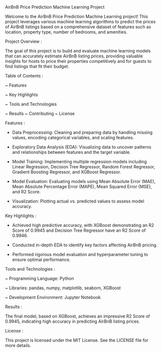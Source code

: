 AirBnB Price Prediction Machine Learning Project

Welcome to the AirBnB Price Prediction Machine Learning project! This project leverages various machine learning algorithms to predict the prices of AirBnB listings based on a comprehensive dataset of features such as location, property type, number of bedrooms, and amenities.

Project Overview :

The goal of this project is to build and evaluate machine learning models that can accurately estimate AirBnB listing prices, providing valuable insights for hosts to price their properties competitively and for guests to find listings that fit their budget.

Table of Contents :

~ Features

~ Key Highlights

~ Tools and Technologies

~ Results
~ Contributing
~ License

Features :

* Data Preprocessing: Cleaning and preparing data by handling missing values, encoding categorical variables, and scaling features.
  
* Exploratory Data Analysis (EDA): Visualizing data to uncover patterns and relationships between features and the target variable.
  
* Model Training: Implementing multiple regression models including Linear Regression, Decision Tree Regressor, Random Forest Regressor, Gradient Boosting Regressor, and 
  XGBoost Regressor.
  
* Model Evaluation: Evaluating models using Mean Absolute Error (MAE), Mean Absolute Percentage Error (MAPE), Mean Squared Error (MSE), and R2 Score.
  
* Visualization: Plotting actual vs. predicted values to assess model accuracy.
  
Key Highlights :

* Achieved high predictive accuracy, with XGBoost demonstrating an R2 Score of 0.9945 and Decision Tree Regressor have an R2 Score of 0.9946.
  
* Conducted in-depth EDA to identify key factors affecting AirBnB pricing.
  
* Performed rigorous model evaluation and hyperparameter tuning to ensure optimal performance.

Tools and Technologies :

~ Programming Language: Python

~ Libraries: pandas, numpy, matplotlib, seaborn, XGBoost

~ Development Environment: Jupyter Notebook

Results : 

The final model, based on XGBoost, achieves an impressive R2 Score of 0.9945, indicating high accuracy in predicting AirBnB listing prices.

License :

This project is licensed under the MIT License. See the LICENSE file for more details.





